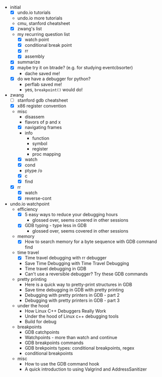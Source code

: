 * initial
    * [x] undo.io tutorials
    * undo.io more tutorials
    * cmu, stanford cheatsheet
    * [x] zwang's list
    * my recurring question list
        * [x] watch point
        * [x] conditional break point
        * [x] rr
        * [x] assembly
    * [x] summarize
    * [x] maybe try it on btrade? (e.g. for studying eventcbsorter)
        - dache saved me!
    * [x] do we have a debugger for python? 
        - perflab saved me!
        - yes, `breakpoint()` would do! 
* zwang
    * [ ] stanford gdb cheatsheet
    * [x] x86 register convention
    * misc
        * disassem
        * flavors of p and x
        * [x] navigating frames
        * info
            * function
            * symbol
            * register
            * proc mapping
        * [x] watch
        * [x] cond
        * ptype /o
        * [x] c
        * [x] find
    * [x] rr
        * [x] watch
        * [x] reverse-cont
* undo.io watchpoint
    * efficiency
        * [x] 5 easy ways to reduce your debugging hours
            - glossed over, seems covered in other sessions
        * [x] GDB typing - type less in GDB
            - glossed over, seems covered in other sessions
    * memory
        * [x] How to search memory for a byte sequence with GDB command find
    * time travel
        * [x] Time travel debugging with rr debugger
        * Save Time Debugging with Time Travel Debugging
        * Time travel debugging in GDB
        * Can't use a reversible debugger? Try these GDB commands
    * pretty printing
        * Here is a quick way to pretty-print structures in GDB
        * Save time debugging in GDB with pretty printing
        * Debugging with pretty printers in GDB - part 2
        * Debugging with pretty printers in GDB - part 3
    * under the hood
        * How Linux C++ Debuggers Really Work
        * Under the hood of Linux c++ debugging tools
        * Build for debug
    * breakpoints
        * GDB catchpoints
        * Watchpoints - more than watch and continue
        * GDB breakpoints commands
        * GDB brekpoints types: conditional breakpoints, regex
        * conditional breakpoints
    * misc
        * How to use the GDB command hook
        * A quick introduction to using Valgrind and AddressSanitizer



